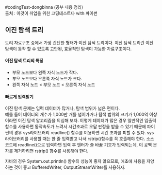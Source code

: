 #codingTest-dongbinna
(공부 내용 정리)
<br>출처 : 이것이 취업을 위한 코딩테스트다 with 파이썬

## 이진 탐색 트리

트리 자료구조 중에서 가장 간단한 형태가 이진 탐색 트리이다.
이진 탐색 트리란 이진 탐색이 동작 할 수 있도록 고안된, 효율적인 탐색이 가능한 자료구조이다.

#### 이진 탐색 트리의 특징
 * 부모 노드보다 왼쪽 자식 노드가 작다.
 * 부모 노드보다 오른쪽 자식 노드가 크다.
 * 왼쪽 자식 노드 < 부모 노드 < 오른쪽 자식 노드
 
#### 빠르게 입력받기

이진 탐색 문제는 입력 데이터가 많거나, 탐색 범위가 넓은 편이다.<br>
예를 들어 데이터의 개수가 1,000만 개를 넘어가거나 탐색 범위의 크기가 1,000억 이상이라면
이진 탐색 알고리즘을 의심해 보자.
이렇게 데이터가 많은 경우 일반적인 입출력 함수를 사용하면 동작속도가 느려서 시간초과로
오답 판정을 받을 수 있기 때문에 파이썬의 경우 sys라이브러리 readline() 함수를 이용하면 시간 초과를 피할 수 있다.
sys 라이브러리를 사용할 때는 한 줄 입력받고 나서 rstrip()함수를 꼭 호출해야 한다.
소스코드에 readline()으로 입력하면 입력 후 엔터가 줄 바꿈 기호가 입력되는데,
이 공백 문자를 제거하려면 rstrip() 함수를 사용해야 한다.

자바의 경우 System.out.println() 함수의 성능이 좋지 않으므로,
애초에 사용을 지양하는 것이 좋고 BufferedWriter, OutputStreamWriter를 사용하자.
